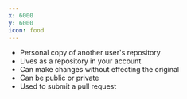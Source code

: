 ```yaml
---
x: 6000
y: 6000
icon: food
---
```


* Personal copy of another user's repository
* Lives as a repository in your account
* Can make changes without effecting the original
* Can be public or private
* Used to submit a pull request